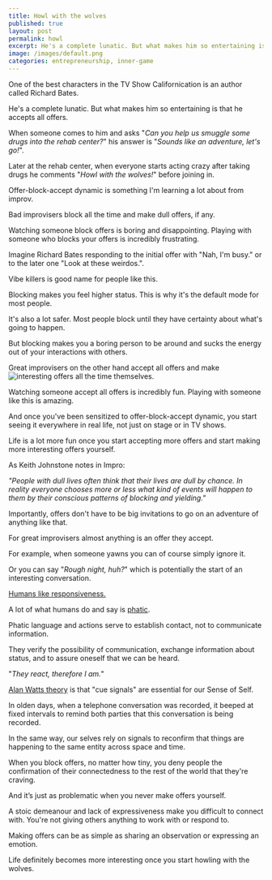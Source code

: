 ```yaml
---
title: Howl with the wolves
published: true
layout: post
permalink: howl
excerpt: He's a complete lunatic. But what makes him so entertaining is that he accepts all offers.
image: /images/default.png
categories: entrepreneurship, inner-game
---
```


One of the best characters in the TV Show Californication is an author called Richard Bates.

He's a complete lunatic. But what makes him so entertaining is that he accepts all offers.

When someone comes to him and asks "*Can you help us smuggle some drugs into the rehab center?*" his answer is "*Sounds like an adventure, let's go!*".

Later at the rehab center, when everyone starts acting crazy after taking drugs he comments "*Howl with the wolves!*" before joining in.

Offer-block-accept dynamic is something I'm learning a lot about from improv.

Bad improvisers block all the time and make dull offers, if any.

Watching someone block offers is boring and disappointing. Playing with someone who blocks your offers is incredibly frustrating.

Imagine Richard Bates responding to the initial offer with "Nah, I'm busy." or to the later one "Look at these weirdos.".

Vibe killers is good name for people like this.

Blocking makes you feel higher status. This is why it's the default mode for most people. 

It's also a lot safer. Most people block until they have certainty about what's going to happen.

But blocking makes you a boring person to be around and sucks the energy out of your interactions with others.

Great improvisers on the other hand accept all offers and make ![interesting offers](https://www.youtube.com/watch?v=fW8amMCVAJQ) all the time themselves.

Watching someone accept all offers is incredibly fun. Playing with someone like this is amazing.

And once you've been sensitized to offer-block-accept dynamic, you start seeing it everywhere in real life, not just on stage or in TV shows.

Life is a lot more fun once you start accepting more offers and start making more interesting offers yourself.

As Keith Johnstone notes in Impro:

*"People with dull lives often think that their lives are dull by chance. In reality everyone chooses more or less what kind of events will happen to them by their conscious patterns of blocking and yielding."*

Importantly, offers don't have to be big invitations to go on an adventure of anything like that.

For great improvisers almost anything is an offer they accept.

For example, when someone yawns you can of course simply ignore it.

Or you can say "*Rough night, huh?*" which is potentially the start of an interesting conversation.

[Humans like responsiveness.](https://sashachapin.substack.com/p/what-the-humans-like-is-responsiveness)

A lot of what humans do and say is [phatic](https://en.wikipedia.org/wiki/Phatic_expression).

Phatic language and actions serve to establish contact, not to communicate information. 

They verify the possibility of communication, exchange information about status, and to assure oneself that we can be heard. 

"*They react, therefore I am.*"

[Alan Watts theory](https://www.organism.earth/library/document/out-of-your-mind-12) is that "cue signals" are essential for our Sense of Self.

In olden days, when a telephone conversation was recorded, it beeped at fixed intervals to remind both parties that this conversation is being recorded. 

In the same way, our selves rely on signals to reconfirm that things are happening to the same entity across space and time.

When you block offers, no matter how tiny, you deny people the confirmation of their connectedness to the rest of the world that they're craving.

And it’s just as problematic when you never make offers yourself.

A stoic demeanour and lack of expressiveness make you difficult to connect with. You're not giving others anything to work with or respond to.

Making offers can be as simple as sharing an observation or expressing an emotion.

Life definitely becomes more interesting once you start howling with the wolves.